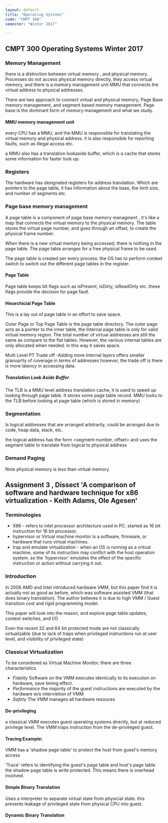 ```yaml
---
layout: default
title: "Operating Systems"
code: "CMPT 300"
semester: "Winter 2017"

---
```


## CMPT 300 Operating Systems Winter 2017

### Memory Management
there is a distinction between virtual memory , and physical memory.
Processes do not access physical memory directly, they access virtual memory, and there is a memory management unit MMU that connects the virtual address to physical addresses.

There are two approach to connect virtual and physical memory, Page Base memory management, and segment based memory management. Page base is the dominant form of memory management and what we study. 

#### MMU memory management unit
every CPU has a MMU, and the MMU is responsible for translating the virtual memory and physical address.
it is also responsible for reporting faults, such as illegal access etc. 

a MMU also has a translation lookaside buffer, which is a cache that stores some information for faster look up. 

### Registers
The hardware has designated registers for address translation. Which are pointers to the page table, it has information about the base, the limit size, and number of segments etc. 

### Page base memory management 
A page table is a component of page base memory managment , it's like a map that connects the virtual memory to the physical memory. The table stores the virtual page number, and goes through an offset, to create the physical frame number. 

When there is a new virtual memory being accessed, there is nothing in the page table. The page table arranges for a free physical frame to be used.  

The page table is created per every process. the OS has to perform context switch to switch out the different page tables in the register. 

#### Page Table 
Page table keeps bit flags such as isPresent, isDirty, isReadOnly etc. these flags provide the decision for page fault. 

#### Hiearchicial Page Table 
This is a lay out of page table in an effort to save space. 

Outer Page or Top Page Table is the page table directory. The outer page acts as a pointer to the inner table, 
the Internal page table is only for valid virtual memory region. The total number of virtual addresses are still the same as compare to the flat tables. However, the various internal tables are only allocated when needed. in this way it saves space. 

Multi Level PT Trade off 
-Adding more internal layers offers smaller granuarity of coverage in terms of addresses 
however, the trade off is there is more latency in accessing data. 

##### Translation Look Aside Buffer
The TLB is a MMU level address translation cache, it is used to speed up looking through page table. It stores some page table record. MMU looks to the TLB before looking at page table (which is stored in memory)

### Segmentation 
Is logical addresses that are arranged arbitrarily, could be arranged due to code, heap data, stack, etc. 

the logical address has the form 
	<segment-number, offset>
and uses the segment table to translate from logical to physical address

### Demand Paging
Note physical memory is less than virtual memory. 

## Assignment 3 , Dissect 'A comparison of software and hardware technique for x86 virtualization - Keith Adams, Ole Agesen'

### Terminologies
- X86 - refers to intel processor architecture used in PC. started as 16 bit instruction for 16 bit processor.
- hypervisor or Virtual machine monitor is a software, firmware, or hardware that runs virtual machines. 
- trap and emulate virtualization - when an OS is running as a vritual machine, some of its instruction may conflict with the host operation system. so the 'hypervisor' emulates the effect of the specific instruction or action without carrying it out. 


### Introduction
In 2006 AMD and Intel introduced hardware VMM, but this paper find it is actually not as good as before, which was software assisted VMM (that does binary translation). The author believes it is due to high VMM / Guest transition cost and rigid programming model. 

This paper will look into the reason, and explore page table updates, context switches, and I/O 

Even the recent 32 and 64 bit protected mode are not classically virtualizable (due to lack of traps when privileged instructions run at user level, and visibility of privileged state)

### Classical Virtualization
To be considered as Virtual Machine Monitor. there are three characteristics. 
- *Fidelity* Software on the VMM executes identically to its execution on hardware, save timing effect. 
- *Performance* the majority of the guest instructions are executed by the hardware w/o intervietion of VMM 
- *Safety* The VMM manages all hardware resouces

#### De-privileging 
a classical VMM executes guest operating systems directly, but at reduced privilege level. The VMM traps instruction from the de-privileged guest. 

#### Tracing Example:
VMM has a 'shadow page table' to protect the host from guest's memory access 

'Trace' refers to identifying the guest's page table and host's page table. the shadow page table is write protected. This means there is overhead involved. 

#### Simple Binary Translation 
Uses a interpreter to separate virtual state from physicial state. this prevents leakage of privileged state from physical CPU into guest. 

#### Dynamic Binary Translation

